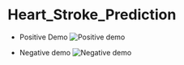 # Heart_Stroke_Prediction
* Positive Demo
![Positive demo](https://github.com/Avhijit-codeboy/Heart_Stroke_Prediction/blob/main/stroke_detection/demo%20video/negative%20case.gif)

* Negative demo
![Negative demo](https://github.com/Avhijit-codeboy/Heart_Stroke_Prediction/blob/main/stroke_detection/demo%20video/negative%20case.gif)
